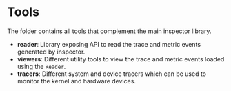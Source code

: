 <!--
 Copyright 2022 Ketan Goyal
 
 Licensed under the Apache License, Version 2.0 (the "License");
 you may not use this file except in compliance with the License.
 You may obtain a copy of the License at
 
     http://www.apache.org/licenses/LICENSE-2.0
 
 Unless required by applicable law or agreed to in writing, software
 distributed under the License is distributed on an "AS IS" BASIS,
 WITHOUT WARRANTIES OR CONDITIONS OF ANY KIND, either express or implied.
 See the License for the specific language governing permissions and
 limitations under the License.
-->

# Tools

The folder contains all tools that complement the main inspector library.

- __reader__: Library exposing API to read the trace and metric events generated by inspector.
- __viewers__: Different utility tools to view the trace and metric events loaded using the `Reader`.
- __tracers__: Different system and device tracers which can be used to monitor the kernel and hardware devices.
